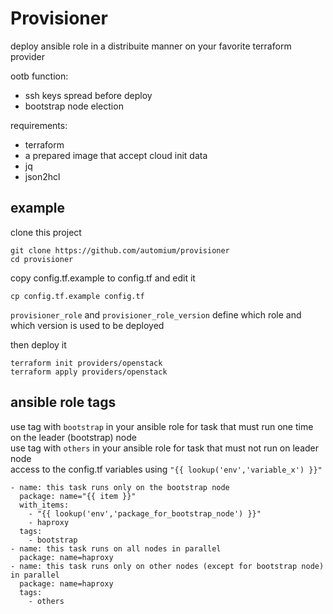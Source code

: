 # Provisioner

deploy ansible role in a distribuite manner on your favorite terraform provider

ootb function:
- ssh keys spread before deploy
- bootstrap node election

requirements:
- terraform
- a prepared image that accept cloud init data
- jq
- json2hcl

## example

clone this project

```
git clone https://github.com/automium/provisioner
cd provisioner
```

copy config.tf.example to config.tf and edit it
```
cp config.tf.example config.tf
```

`provisioner_role` and `provisioner_role_version` define which role and which version is used to be deployed

then deploy it
```
terraform init providers/openstack
terraform apply providers/openstack
```

## ansible role tags

use tag with `bootstrap` in your ansible role for task that must run one time on the leader (bootstrap) node  
use tag with `others` in your ansible role for task that must not run on leader node  
access to the config.tf variables using `"{{ lookup('env','variable_x') }}"`
```
- name: this task runs only on the bootstrap node
  package: name="{{ item }}"
  with_items:
    - "{{ lookup('env','package_for_bootstrap_node') }}"
    - haproxy
  tags:
    - bootstrap
- name: this task runs on all nodes in parallel
  package: name=haproxy
- name: this task runs only on other nodes (except for bootstrap node) in parallel
  package: name=haproxy
  tags:
    - others
```
